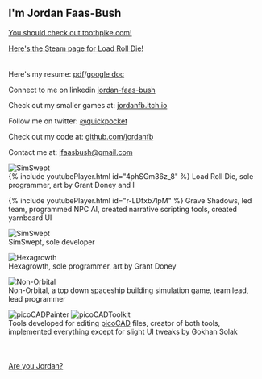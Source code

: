 ## I'm Jordan Faas-Bush

[You should check out toothpike.com!](http://toothpike.com)

[Here's the Steam page for Load Roll Die!](https://store.steampowered.com/app/1410140/Load_Roll_Die/)
<br>
<br>
<br>
Here's my resume: [pdf](https://drive.google.com/file/d/1XMs8OI3gzXFTimZ5iXfKpXeV_sREfxlS/view?usp=sharing)/[google doc](https://docs.google.com/document/d/1MJTo0MhF74IiQaXpGh_t3ftHvi78ALpRkzj3dMEE0yU/edit?usp=sharing)

Connect to me on linkedin [jordan-faas-bush](https://www.linkedin.com/in/jordan-faas-bush/)

Check out my smaller games at: [jordanfb.itch.io](https://jordanfb.itch.io)

Follow me on twitter: [@quickpocket](https://twitter.com/quickpocket)

Check out my code at: [github.com/jordanfb](https://github.com/jordanfb)

Contact me at: [jfaasbush@gmail.com](mailto:jfaasbush@gmail.com)

![SimSwept](https://jordanfaasbush.com/Images/livelyMapVideoTrimmedGifOptimized.gif)<br>
{% include youtubePlayer.html id="4phSGm36z_8" %}
Load Roll Die, sole programmer, art by Grant Doney and I



{% include youtubePlayer.html id="r-LDfxb7lpM" %}
Grave Shadows, led team, programmed NPC AI, created narrative scripting tools, created yarnboard UI



![SimSwept](https://jordanfb.github.io/Images/HackerViewPrototypeHackComputer.gif)<br>
SimSwept, sole developer


![Hexagrowth](https://jordanfb.github.io/Images/MegaHexagrowthGif.gif)<br>
Hexagrowth, sole programmer, art by Grant Doney


![Non-Orbital](https://jordanfb.github.io/Images/planetFLybyPresentation.PNG)<br>
Non-Orbital, a top down spaceship building simulation game, team lead, lead programmer


![picoCADPainter](https://jordanfb.github.io/Images/picoCADPainterScreenshot.png)
![picoCADToolkit](https://jordanfb.github.io/Images/picoCADToolkitScreenshot.png)<br>
Tools developed for editing [picoCAD](https://johanpeitz.itch.io/picocad) files, creator of both tools, implemented everything except for slight UI tweaks by Gokhan Solak
<br>
<br>
<br>
<br>
[Are you Jordan?](./amIjordan.html)
